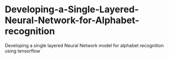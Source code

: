 # Developing-a-Single-Layered-Neural-Network-for-Alphabet-recognition
Developing a single layered Neural Network model for alphabet recognition using tensorflow 
